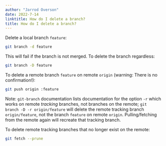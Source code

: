 ```yaml
---
author: "Jarrod Overson"
date: 2022-7-14
linktitle: How do I delete a branch?
title: How do I delete a branch?
---
```


Delete a local branch `feature`:

```sh
git branch -d feature
```

This will fail if the branch is not merged. To delete the branch regardless:

```sh
git branch -D feature
```

To delete a remote branch `feature` on remote `origin` (warning: There is no confirmation!):

```sh
git push origin :feature
```

Note: `git-branch` documentation lists documentation for the option `-r` which works on remote _tracking_ branches, not
branches on the remote; `git branch -D -r origin/feature` will delete the remote tracking branch `origin/feature`,
not the branch `feature` on remote `origin`. Pulling/fetching from the remote again will recreate that tracking branch.

To delete remote tracking branches that no longer exist on the remote:

```sh
git fetch --prune
```
